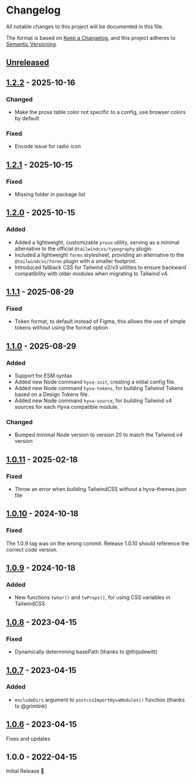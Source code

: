 # Changelog

All notable changes to this project will be documented in this file.

The format is based on [Keep a Changelog](https://keepachangelog.com/en/1.1.0/),
and this project adheres to [Semantic Versioning](https://semver.org/spec/v2.0.0.html).

## [Unreleased]

[unreleased]: https://github.com/hyva-themes/hyva-modules-tailwind-js/compare/1.2.2...HEAD

## [1.2.2] - 2025-10-16

[1.2.2]: https://github.com/hyva-themes/hyva-modules-tailwind-js/compare/1.2.1...1.2.2

### Changed

- Make the prose table color not specific to a config, use browser colors by default

### Fixed

- Encode issue for radio icon

## [1.2.1] - 2025-10-15

[1.2.1]: https://github.com/hyva-themes/hyva-modules-tailwind-js/compare/1.2.0...1.2.1

### Fixed

- Missing folder in package list

## [1.2.0] - 2025-10-15

[1.2.0]: https://github.com/hyva-themes/hyva-modules-tailwind-js/compare/1.1.1...1.2.1

### Added

- Added a lightweight, customizable `prose` utility, serving as a minimal alternative to the official `@tailwindcss/typography` plugin.
- Included a lightweight `forms` stylesheet, providing an alternative to the `@tailwindcss/forms` plugin with a smaller footprint.
- Introduced fallback CSS for Tailwind v2/v3 utilities to ensure backward compatibility with older modules when migrating to Tailwind v4.

## [1.1.1] - 2025-08-29

[1.1.1]: https://github.com/hyva-themes/hyva-modules-tailwind-js/compare/1.1.0...1.1.1

### Fixed

- Token format, to default instead of Figma, this allows the use of simple tokens without using the format option

## [1.1.0] - 2025-08-29

[1.1.0]: https://github.com/hyva-themes/hyva-modules-tailwind-js/compare/1.0.11...1.1.0

### Added

- Support for ESM syntax
- Added new Node command `hyva-init`, creating a initial config file.
- Added new Node command `hyva-tokens`, for building Tailwind Tokens based on a Design Tokens file.
- Added new Node command `hyva-source`, for building Tailwind v4 sources for each Hyva compatible module.

### Changed

- Bumped minimal Node version to version 20 to match the Tailwind v4 version

## [1.0.11] - 2025-02-18

[1.0.11]: https://github.com/hyva-themes/hyva-modules-tailwind-js/compare/1.0.10...1.0.11

### Fixed

- Throw an error when building TailwindCSS without a hyva-themes.json file

## [1.0.10] - 2024-10-18

[1.0.10]: https://github.com/hyva-themes/hyva-modules-tailwind-js/compare/1.0.9...1.0.10

### Fixed
The 1.0.9 tag was on the wrong commit. Release 1.0.10 should reference the correct code version.


## [1.0.9] - 2024-10-18

[1.0.9]: https://github.com/hyva-themes/hyva-modules-tailwind-js/compare/1.0.8...1.0.9

### Added

- New functions `twVar()` and `twProps()`, for using CSS variables in TailwindCSS

## [1.0.8] - 2023-04-15

[1.0.8]: https://github.com/hyva-themes/hyva-modules-tailwind-js/compare/1.0.7...1.0.8

### Fixed

- Dynamically determining basePath (thanks to @thijsdewitt)

## [1.0.7] - 2023-04-15

[1.0.7]: https://github.com/hyva-themes/hyva-modules-tailwind-js/compare/1.0.6...1.0.7

### Added

- `excludeDirs` argument to `postcssImportHyvaModules()` function (thanks to @grimlink)

## [1.0.6] - 2023-04-15

[1.0.6]: https://github.com/hyva-themes/hyva-modules-tailwind-js/compare/1.0.1...1.0.6

Fixes and updates

## 1.0.0 - 2022-04-15

Initial Release 🎉


